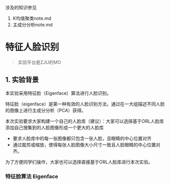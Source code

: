 涉及的知识参见

1. K均值聚类note.md
2. 主成分分析note.md

# 特征人脸识别

> 实验平台是ZJU的MO

## 1. 实验背景

本实验采用特征脸（Eigenface）算法进行人脸识别。

特征脸（eigenface）是第一种有效的人脸识别方法，通过在一大组描述不同人脸的图像上进行主成分分析（PCA）获得。 

本次实验要求大家构建一个自己的人脸库（建议）：大家可以选择基于ORL人脸库添加自己搜集到的人脸图像形成一个更大的人脸库

- 要求人脸库中的每一张图像都只包含一张人脸，且眼睛的中心位置对齐
- 通过裁剪或缩放，使得每张人脸图像大小尺寸一致且人脸眼睛的中心位置对齐。

为了方便同学们操作，大家也可以选择直接基于ORL人脸库进行本次实验。

### 特征脸算法 Eigenface



